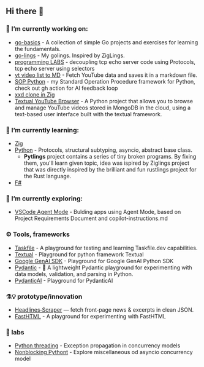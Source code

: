 ## Hi there 👋


### 🔭 I’m currently working on:
- [go-basics](https://github.com/VisualDudek/go-basics) - A collection of simple Go projects and exercises for learning the fundamentals.
- [go-lings](https://github.com/VisualDudek/go_lings) - My golings. Inspired by ZigLings.
- [programming LABS](https://github.com/VisualDudek/programming-labs) - decoupling tcp echo server code using Protocols, tcp echo server using selectors
- [yt video list to MD](https://github.com/VisualDudek/yt-data-to-markdown) - Fetch YouTube data and saves it in a markdown file.
- [SOP Python](https://github.com/VisualDudek/sop-python) - my Standard Operation Procedure framework for Python, check out gh action for AI feedback loop
- [xxd clone in Zig](https://github.com/VisualDudek/zig-basics/tree/main/mini-projects/xxd-clone)
- [Textual YouTube Browser](https://github.com/VisualDudek/Textual_YT_Browser) - A Python project that allows you to browse and manage YouTube videos stored in MongoDB in the cloud, using a text-based user interface built with the textual framework.

### 🌱 I’m currently learning:
- [Zig](https://github.com/VisualDudek/zig-basics)
- [Python](https://github.com/VisualDudek/python-master) - Protocols, structural subtyping, asyncio, abstract base class.
  - **Pytlings** project contains a series of tiny broken programs. By fixing them, you'll learn given topic, idea was ispired by Ziglings project that was directly inspired by the brilliant and fun rustlings project for the Rust language.
- [F#](https://github.com/VisualDudek/fsharp)

### 🧠 I’m currently exploring:
- [VSCode Agent Mode](https://github.com/VisualDudek/go-chat-tcp-agent) - Bulding apps using Agent Mode, based on Project Requirements Document and copilot-instructions.md

### ⚙️ Tools, frameworks
- [Taskfile](https://github.com/VisualDudek/taskfile-playground) - A playground for testing and learning Taskfile.dev capabilities.
- [Textual](https://github.com/VisualDudek/textual-playground) - Playground for python framework Textual
- [Google GenAI SDK](https://github.com/VisualDudek/google_ai_sdk) - Playground for Google GenAI Python SDK
- [Pydantic](https://github.com/VisualDudek/pydantic-playground) - 🧪 A lightweight Pydantic playground for experimenting with data models, validation, and parsing in Python.
- [PydanticAI](https://github.com/VisualDudek/pydantic-ai-playground) - Playground for PydanticAI

### ⚗️💡 prototype/innovation
- [Headlines‑Scraper](https://github.com/VisualDudek/webscraper-agent)  — fetch front‑page news & excerpts in clean JSON.
- [FastHTML](https://github.com/VisualDudek/fastHTML-playground) - A playground for experimenting with FastHTML

### 🧬 labs
- [Python threading](https://github.com/VisualDudek/thread-exception-propagation) - Exception propagation in concurrency models
- [Nonblocking Pythont](https://github.com/VisualDudek/nonblocking-python) - Explore miscellaneous od asyncio concurrency model

<!--
**VisualDudek/VisualDudek** is a ✨ _special_ ✨ repository because its `README.md` (this file) appears on your GitHub profile.

Here are some ideas to get you started:

- 🔭 I’m currently working on ...
- 🌱 I’m currently learning ...
- 👯 I’m looking to collaborate on ...
- 🤔 I’m looking for help with ...
- 💬 Ask me about ...
- 📫 How to reach me: ...
- 😄 Pronouns: ...
- ⚡ Fun fact: ...
-->
